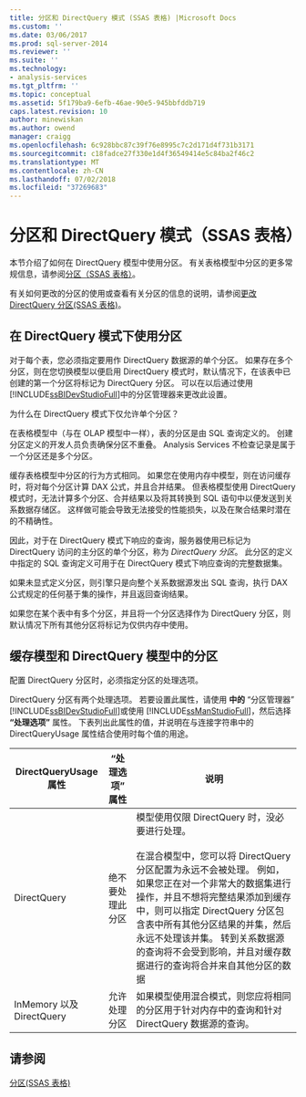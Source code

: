 ```yaml
---
title: 分区和 DirectQuery 模式 (SSAS 表格) |Microsoft Docs
ms.custom: ''
ms.date: 03/06/2017
ms.prod: sql-server-2014
ms.reviewer: ''
ms.suite: ''
ms.technology:
- analysis-services
ms.tgt_pltfrm: ''
ms.topic: conceptual
ms.assetid: 5f179ba9-6efb-46ae-90e5-945bbfddb719
caps.latest.revision: 10
author: minewiskan
ms.author: owend
manager: craigg
ms.openlocfilehash: 6c928bbc87c39f76e8995c7c2d171d4f731b3171
ms.sourcegitcommit: c18fadce27f330e1d4f36549414e5c84ba2f46c2
ms.translationtype: MT
ms.contentlocale: zh-CN
ms.lasthandoff: 07/02/2018
ms.locfileid: "37269683"
---
```

# <a name="partitions-and-directquery-mode-ssas-tabular"></a>分区和 DirectQuery 模式（SSAS 表格）
  本节介绍了如何在 DirectQuery 模型中使用分区。 有关表格模型中分区的更多常规信息，请参阅[分区（SSAS 表格）](partitions-ssas-tabular.md)。  
  
 有关如何更改的分区的使用或查看有关分区的信息的说明，请参阅[更改 DirectQuery 分区&#40;SSAS 表格&#41;](../change-the-directquery-partition-ssas-tabular.md)。  
  
## <a name="using-partitions-in-directquery-mode"></a>在 DirectQuery 模式下使用分区  
 对于每个表，您必须指定要用作 DirectQuery 数据源的单个分区。  如果存在多个分区，则在您切换模型以便启用 DirectQuery 模式时，默认情况下，在该表中已创建的第一个分区将标记为 DirectQuery 分区。 可以在以后通过使用 [!INCLUDE[ssBIDevStudioFull](../../includes/ssbidevstudiofull-md.md)]中的分区管理器来更改此设置。  
  
 为什么在 DirectQuery 模式下仅允许单个分区？  
  
 在表格模型中（与在 OLAP 模型中一样），表的分区是由 SQL 查询定义的。 创建分区定义的开发人员负责确保分区不重叠。 Analysis Services 不检查记录是属于一个分区还是多个分区。  
  
 缓存表格模型中分区的行为方式相同。 如果您在使用内存中模型，则在访问缓存时，将对每个分区计算 DAX 公式，并且合并结果。 但表格模型使用 DirectQuery 模式时，无法计算多个分区、合并结果以及将其转换到 SQL 语句中以便发送到关系数据存储区。 这样做可能会导致无法接受的性能损失，以及在聚合结果时潜在的不精确性。  
  
 因此，对于在 DirectQuery 模式下响应的查询，服务器使用已标记为 DirectQuery 访问的主分区的单个分区，称为 *DirectQuery 分区*。  此分区的定义中指定的 SQL 查询定义可用于在 DirectQuery 模式下响应查询的完整数据集。  
  
 如果未显式定义分区，则引擎只是向整个关系数据源发出 SQL 查询，执行 DAX 公式规定的任何基于集的操作，并且返回查询结果。  
  
 如果您在某个表中有多个分区，并且将一个分区选择作为 DirectQuery 分区，则默认情况下所有其他分区将标记为仅供内存中使用。  
  
## <a name="partitions-in-cached-models-and-in-directquery-models"></a>缓存模型和 DirectQuery 模型中的分区  
 配置 DirectQuery 分区时，必须指定分区的处理选项。  
  
 DirectQuery 分区有两个处理选项。 若要设置此属性，请使用 **中的** “分区管理器” [!INCLUDE[ssBIDevStudioFull](../../includes/ssbidevstudiofull-md.md)]或使用 [!INCLUDE[ssManStudioFull](../../includes/ssmanstudiofull-md.md)]，然后选择 **“处理选项”** 属性。 下表列出此属性的值，并说明在与连接字符串中的 DirectQueryUsage 属性结合使用时每个值的用途。  
  
|**DirectQueryUsage**属性|**“处理选项”** 属性|说明|  
|-----------------------------------|------------------------------------|-----------|  
|DirectQuery|绝不要处理此分区|模型使用仅限 DirectQuery 时，没必要进行处理。<br /><br /> 在混合模型中，您可以将 DirectQuery 分区配置为永远不会被处理。 例如，如果您正在对一个非常大的数据集进行操作，并且不想将完整结果添加到缓存中，则可以指定 DirectQuery 分区包含表中所有其他分区结果的并集，然后永远不处理该并集。 转到关系数据源的查询将不会受到影响，并且对缓存数据进行的查询将合并来自其他分区的数据|  
|InMemory 以及 DirectQuery|允许处理分区|如果模型使用混合模式，则您应将相同的分区用于针对内存中的查询和针对 DirectQuery 数据源的查询。|  
  
## <a name="see-also"></a>请参阅  
 [分区&#40;SSAS 表格&#41;](partitions-ssas-tabular.md)  
  
  

